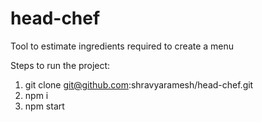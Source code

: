 # head-chef
Tool to estimate ingredients required to create a menu

Steps to run the project:
1. git clone git@github.com:shravyaramesh/head-chef.git
2. npm i
3. npm start
